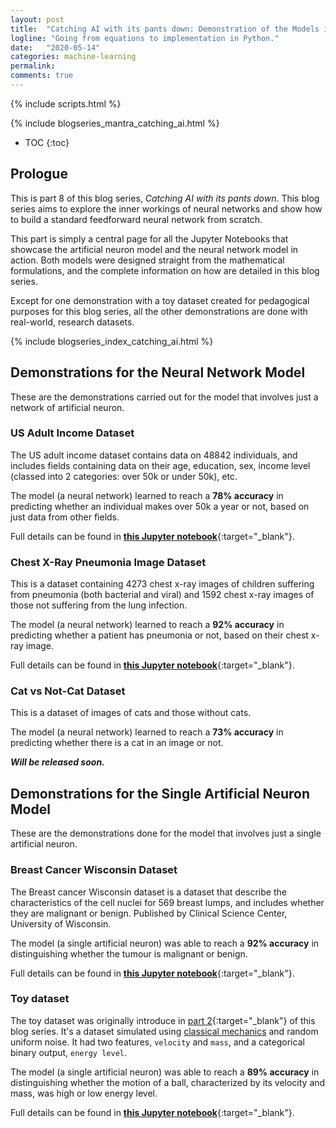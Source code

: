 ```yaml
---
layout: post
title:  "Catching AI with its pants down: Demonstration of the Models in Action"
logline: "Going from equations to implementation in Python."
date:   "2020-05-14"
categories: machine-learning
permalink:
comments: true
---
```

{% include scripts.html %}

{% include blogseries_mantra_catching_ai.html %}

* TOC
{:toc}


## **Prologue**

This is part 8 of this blog series, *Catching AI with its pants down*. This blog series aims to explore the inner workings of neural networks and show how to build a standard feedforward neural network from scratch.

This part is simply a central page for all the Jupyter Notebooks that showcase the artificial neuron model and the neural network model in action. Both models were designed straight from the mathematical formulations, and the complete information on how are detailed in this blog series.

Except for one demonstration with a toy dataset created for pedagogical purposes for this blog series, all the other demonstrations are done with real-world, research datasets.

{% include blogseries_index_catching_ai.html %}

## **Demonstrations for the Neural Network Model**

These are the demonstrations carried out for the model that involves just a network of artificial neuron.

### **US Adult Income Dataset**

The US adult income dataset contains data on 48842 individuals, and includes fields containing data on their age, education, sex, income level (classed into 2 categories: over 50k or under 50k), etc.

The model (a neural network) learned to reach a **78% accuracy** in predicting whether an individual makes over 50k a year or not, based on just data from other fields.

Full details can be found in [**this Jupyter notebook**](https://github.com/princyok/deep_learning_without_ml_libraries/tree/master/neural_network/US_Adult_Income.ipynb){:target="_blank"}.

### **Chest X-Ray Pneumonia Image Dataset**

This is a dataset containing 4273 chest x-ray images of children suffering from pneumonia (both bacterial and viral) and 1592 chest x-ray images of those not suffering from the lung infection. 

The model (a neural network) learned to reach a **92% accuracy** in predicting whether a patient has pneumonia or not, based on their chest x-ray image.

Full details can be found in [**this Jupyter notebook**](https://github.com/princyok/deep_learning_without_ml_libraries/tree/master/neural_network/Chest_XRay_Pneumonia.ipynb){:target="_blank"}.

### **Cat vs Not-Cat Dataset**

This is a dataset of images of cats and those without cats. 

The model (a neural network) learned to reach a **73% accuracy** in predicting whether there is a cat in an image or not.

***Will be released soon.***


## **Demonstrations for the Single Artificial Neuron Model**

These are the demonstrations done for the model that involves just a single artificial neuron.

### **Breast Cancer Wisconsin Dataset**

The Breast cancer Wisconsin dataset is a dataset that describe the characteristics of the cell nuclei for 569 breast lumps, and includes whether they are malignant or benign. Published by Clinical Science Center, University of Wisconsin.

The model (a single artificial neuron) was able to reach a **92% accuracy** in distinguishing whether the tumour is malignant or benign.

Full details can be found in [**this Jupyter notebook**](https://github.com/princyok/deep_learning_without_ml_libraries/tree/master/one_neuron/Breast_Cancer_Wisconsin.ipynb){:target="_blank"}.

### **Toy dataset**
The toy dataset was originally introduce in [part 2](/understand-an-artificial-neuron-from-scratch.html#toy-dataset-for-this-blog-series){:target="_blank"} of this blog series. It's a dataset simulated using [classical mechanics](https://en.wikipedia.org/wiki/Kinetic_energy) and random uniform noise. It had two features, `velocity` and `mass`, and a categorical binary output, `energy level`.

The model (a single artificial neuron) was able to reach a **89% accuracy** in distinguishing whether the motion of a ball, characterized by its velocity and mass, was high or low energy level.

Full details can be found in [**this Jupyter notebook**](https://github.com/princyok/deep_learning_without_ml_libraries/tree/master/one_neuron/Toy_Dataset_vs_Artificial_Neuron.ipynb){:target="_blank"}.